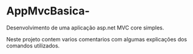 # AppMvcBasica-

Desenvolvimento de uma aplicação asp.net MVC core simples.

Neste projeto contem varios comentarios com algumas explicações dos comandos utilizados.
